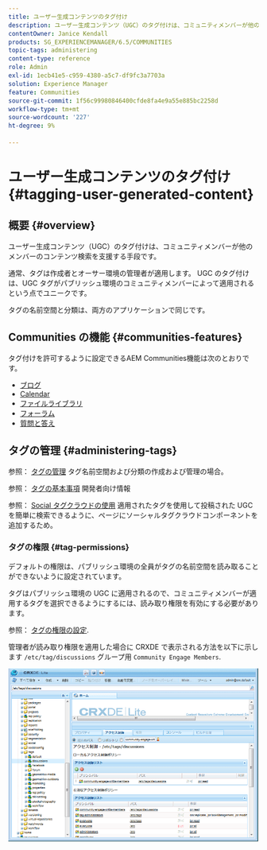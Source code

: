 ```yaml
---
title: ユーザー生成コンテンツのタグ付け
description: ユーザー生成コンテンツ（UGC）のタグ付けは、コミュニティメンバーが他のメンバーがコンテンツを検索するのを支援する方法です
contentOwner: Janice Kendall
products: SG_EXPERIENCEMANAGER/6.5/COMMUNITIES
topic-tags: administering
content-type: reference
role: Admin
exl-id: 1ecb41e5-c959-4380-a5c7-df9fc3a7703a
solution: Experience Manager
feature: Communities
source-git-commit: 1f56c99980846400cfde8fa4e9a55e885bc2258d
workflow-type: tm+mt
source-wordcount: '227'
ht-degree: 9%

---
```


# ユーザー生成コンテンツのタグ付け {#tagging-user-generated-content}

## 概要 {#overview}

ユーザー生成コンテンツ（UGC）のタグ付けは、コミュニティメンバーが他のメンバーのコンテンツ検索を支援する手段です。

通常、タグは作成者とオーサー環境の管理者が適用します。 UGC のタグ付けは、UGC タグがパブリッシュ環境のコミュニティメンバーによって適用されるという点でユニークです。

タグの名前空間と分類は、両方のアプリケーションで同じです。

## Communities の機能 {#communities-features}

タグ付けを許可するように設定できるAEM Communities機能は次のとおりです。

* [ブログ](blog-feature.md)
* [Calendar](calendar.md)
* [ファイルライブラリ](file-library.md)
* [フォーラム](forum.md#configuretheaddedforum)
* [質問と答え](working-with-qna.md)

## タグの管理 {#administering-tags}

参照： [タグの管理](../../help/sites-administering/tags.md#tagging-console) タグ名前空間および分類の作成および管理の場合。

参照： [タグの基本事項](tag.md) 開発者向け情報

参照： [Social タグクラウドの使用](tagcloud.md) 適用されたタグを使用して投稿された UGC を簡単に検索できるように、ページにソーシャルタグクラウドコンポーネントを追加するため。

### タグの権限 {#tag-permissions}

デフォルトの権限は、パブリッシュ環境の全員がタグの名前空間を読み取ることができないように設定されています。

タグはパブリッシュ環境の UGC に適用されるので、コミュニティメンバーが適用するタグを選択できるようにするには、読み取り権限を有効にする必要があります。

参照： [タグの権限の設定](../../help/sites-administering/tags.md#setting-tag-permissions).

管理者が読み取り権限を適用した場合に CRXDE で表示される方法を以下に示します `/etc/tag/discussions` グループ用 `Community Engage Members`.

![tag-permissions](assets/tag-permissions.png)
